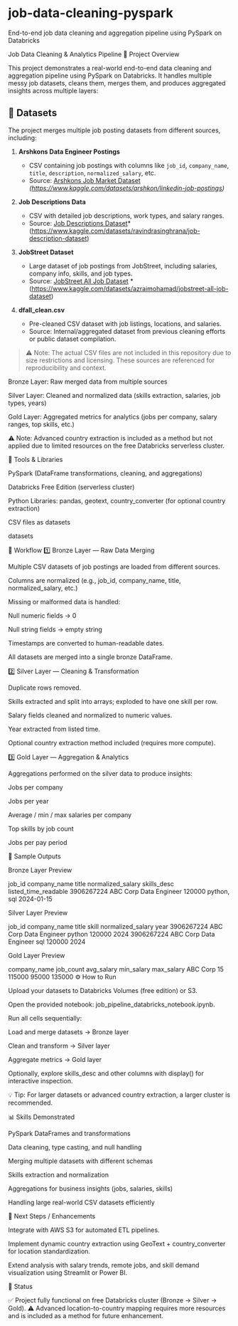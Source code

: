 # job-data-cleaning-pyspark
End-to-end job data cleaning and aggregation pipeline using PySpark on Databricks



Job Data Cleaning & Analytics Pipeline
📌 Project Overview

This project demonstrates a real-world end-to-end data cleaning and aggregation pipeline using PySpark on Databricks.
It handles multiple messy job datasets, cleans them, merges them, and produces aggregated insights across multiple layers:

## 📂 Datasets

The project merges multiple job posting datasets from different sources, including:

1. **Arshkons Data Engineer Postings**  
   - CSV containing job postings with columns like `job_id`, `company_name`, `title`, `description`, `normalized_salary`, etc.  
   - Source: [Arshkons Job Market Dataset](#) *(https://www.kaggle.com/datasets/arshkon/linkedin-job-postings)*

2. **Job Descriptions Data**  
   - CSV with detailed job descriptions, work types, and salary ranges.  
   - Source: [Job Descriptions Dataset](#)*(https://www.kaggle.com/datasets/ravindrasinghrana/job-description-dataset)

3. **JobStreet Dataset**  
   - Large dataset of job postings from JobStreet, including salaries, company info, skills, and job types.  
   - Source: [JobStreet All Job Dataset](#) *(https://www.kaggle.com/datasets/azraimohamad/jobstreet-all-job-dataset)

4. **dfall_clean.csv**  
   - Pre-cleaned CSV dataset with job listings, locations, and salaries.  
   - Source: Internal/aggregated dataset from previous cleaning efforts or public dataset compilation.

> ⚠️ Note: The actual CSV files are not included in this repository due to size restrictions and licensing. These sources are referenced for reproducibility and context.


Bronze Layer: Raw merged data from multiple sources

Silver Layer: Cleaned and normalized data (skills extraction, salaries, job types, years)

Gold Layer: Aggregated metrics for analytics (jobs per company, salary ranges, top skills, etc.)

⚠️ Note: Advanced country extraction is included as a method but not applied due to limited resources on the free Databricks serverless cluster.


🧰 Tools & Libraries

PySpark (DataFrame transformations, cleaning, and aggregations)

Databricks Free Edition (serverless cluster)

Python Libraries: pandas, geotext, country_converter (for optional country extraction)

CSV files as datasets



datasets

🚀 Workflow
1️⃣ Bronze Layer — Raw Data Merging

Multiple CSV datasets of job postings are loaded from different sources.

Columns are normalized (e.g., job_id, company_name, title, normalized_salary, etc.)

Missing or malformed data is handled:

Null numeric fields → 0

Null string fields → empty string

Timestamps are converted to human-readable dates.

All datasets are merged into a single bronze DataFrame.

2️⃣ Silver Layer — Cleaning & Transformation

Duplicate rows removed.

Skills extracted and split into arrays; exploded to have one skill per row.

Salary fields cleaned and normalized to numeric values.

Year extracted from listed time.

Optional country extraction method included (requires more compute).

3️⃣ Gold Layer — Aggregation & Analytics

Aggregations performed on the silver data to produce insights:

Jobs per company

Jobs per year

Average / min / max salaries per company

Top skills by job count

Jobs per pay period

💾 Sample Outputs

Bronze Layer Preview

job_id	company_name	title	normalized_salary	skills_desc	listed_time_readable
3906267224	ABC Corp	Data Engineer	120000	python, sql	2024-01-15

Silver Layer Preview

job_id	company_name	title	skill	normalized_salary	year
3906267224	ABC Corp	Data Engineer	python	120000	2024
3906267224	ABC Corp	Data Engineer	sql	120000	2024

Gold Layer Preview

company_name	job_count	avg_salary	min_salary	max_salary
ABC Corp	15	115000	95000	135000
⚙️ How to Run

Upload your datasets to Databricks Volumes (free edition) or S3.

Open the provided notebook: job_pipeline_databricks_notebook.ipynb.

Run all cells sequentially:

Load and merge datasets → Bronze layer

Clean and transform → Silver layer

Aggregate metrics → Gold layer

Optionally, explore skills_desc and other columns with display() for interactive inspection.

💡 Tip: For larger datasets or advanced country extraction, a larger cluster is recommended.

📊 Skills Demonstrated

PySpark DataFrames and transformations

Data cleaning, type casting, and null handling

Merging multiple datasets with different schemas

Skills extraction and normalization

Aggregations for business insights (jobs, salaries, skills)

Handling large real-world CSV datasets efficiently

🔗 Next Steps / Enhancements

Integrate with AWS S3 for automated ETL pipelines.

Implement dynamic country extraction using GeoText + country_converter for location standardization.

Extend analysis with salary trends, remote jobs, and skill demand visualization using Streamlit or Power BI.

🎯 Status

✅ Project fully functional on free Databricks cluster (Bronze → Silver → Gold).
⚠️ Advanced location-to-country mapping requires more resources and is included as a method for future enhancement.
